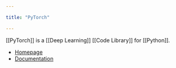 ```yaml
---

title: "PyTorch"

---
```

[[PyTorch]] is a [[Deep Learning]] [[Code Library]] for [[Python]].
- [Homepage](https://pytorch.org/)
- [Documentation](https://pytorch.org/docs/stable/index.html)